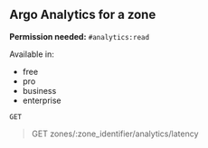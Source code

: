 ## Argo Analytics for a zone

**Permission needed:** `#analytics:read`

Available in:

* free
* pro
* business
* enterprise

`GET` 

> GET zones/:zone_identifier/analytics/latency
